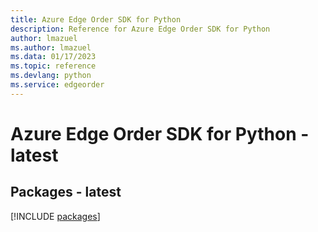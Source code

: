 ```yaml
---
title: Azure Edge Order SDK for Python
description: Reference for Azure Edge Order SDK for Python
author: lmazuel
ms.author: lmazuel
ms.data: 01/17/2023
ms.topic: reference
ms.devlang: python
ms.service: edgeorder
---
```

# Azure Edge Order SDK for Python - latest
## Packages - latest
[!INCLUDE [packages](edge-order-index.md)]